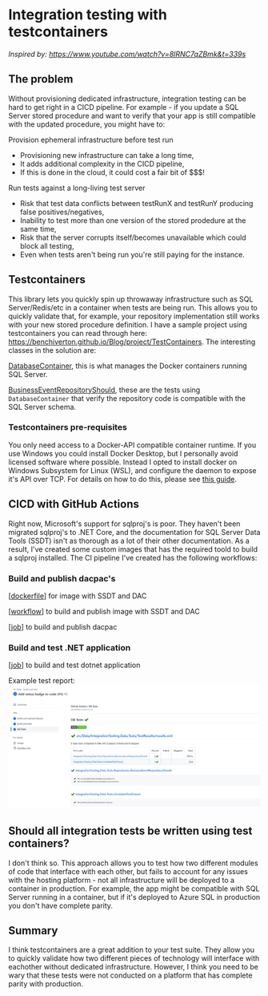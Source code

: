 # Integration testing with testcontainers

*Inspired by: https://www.youtube.com/watch?v=8IRNC7qZBmk&t=339s*

## The problem
Without provisioning dedicated infrastructure, integration testing can be hard to get right in a CICD pipeline. For example - if you update a SQL Server stored procedure and want to verify that your app is still compatible with the updated procedure, you might have to:

Provision ephemeral infrastructure before test run
- Provisioning new infrastructure can take a long time,
- It adds additional complexity in the CICD pipeline,
- If this is done in the cloud, it could cost a fair bit of $$$!

Run tests against a long-living test server
- Risk that test data conflicts between testRunX and testRunY producing false positives/negatives,
- Inability to test more than one version of the stored prodedure at the same time,
- Risk that the server corrupts itself/becomes unavailable which could block all testing,
- Even when tests aren't being run you're still paying for the instance.

## Testcontainers
This library lets you quickly spin up throwaway infrastructure such as SQL Server/Redis/etc in a container when tests are being run. This allows you to quickly validate that, for example, your repository implementation still works with your new stored procedure definition. I have a sample project using testcontainers you can read through here: https://benchiverton.github.io/Blog/project/TestContainers. The interesting classes in the solution are:

[DatabaseContainer](https://github.com/benchiverton/DotNet.IntegrationTesting/blob/main/src/Data/IntegrationTesting.Data.Tests/TestInfrastructure/DatabaseContainer.cs), this is what manages the Docker containers running SQL Server.

[BusinessEventRepositoryShould](https://github.com/benchiverton/DotNet.IntegrationTesting/blob/main/src/Data/IntegrationTesting.Data.Tests/Repositories/BusinessEventRepositoryShould.cs), these are the tests using `DatabaseContainer` that verify the repository code is compatible with the SQL Server schema.

### Testcontainers pre-requisites
You only need access to a Docker-API compatible container runtime. If you use Windows you could install Docker Desktop, but I personally avoid licensed software where possible. Instead I opted to install docker on Windows Subsystem for Linux (WSL), and configure the daemon to expose it's API over TCP. For details on how to do this, please see [this guide](https://benchiverton.github.io/Blog/blogpage/InstallingDocker).

## CICD with GitHub Actions
Right now, Microsoft's support for sqlproj's is poor. They haven't been migrated sqlproj's to .NET Core, and the documentation for SQL Server Data Tools (SSDT) isn't as thorough as a lot of their other documentation. As a result, I've created some custom images that has the required toold to build a sqlproj installed. The CI pipeline I've created has the following workflows:

### Build and publish dacpac's
[[dockerfile](../docker/sqltools/dockerfile)] for image with SSDT and DAC

[[workflow](../.github/workflows/docker_build-and-publish-sqltools.yaml)] to build and publish image with SSDT and DAC

[[job](https://github.com/benchiverton/DotNet.IntegrationTesting/blob/d593d53a49c76599c1e90a0837aa12bb45af3697/.github/workflows/ci_build-and-test-data.yml#L13)] to build and publish dacpac

### Build and test .NET application
[[job](https://github.com/benchiverton/DotNet.IntegrationTesting/blob/d593d53a49c76599c1e90a0837aa12bb45af3697/.github/workflows/ci_build-and-test-data.yml#L33)] to build and test dotnet application

Example test report: ![dotnet-test-report](images/dotnet-test-report.png)

## Should all integration tests be written using test containers?

I don't think so. This approach allows you to test how two different modules of code that interface with each other, but fails to account for any issues with the hosting platform - not all infrastructure will be deployed to a container in production. For example, the app might be compatible with SQL Server running in a container, but if it's deployed to Azure SQL in production you don't have complete parity.

## Summary

I think testcontainers are a great addition to your test suite. They allow you to quickly validate how two different pieces of technology will interface with eachother without dedicated infrastructure. However, I think you need to be wary that these tests were not conducted on a platform that has complete parity with production.
